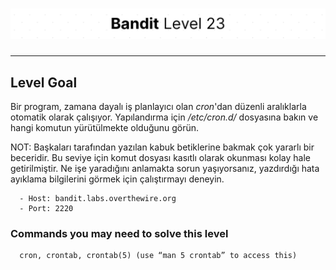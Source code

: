 # ![Bandit Level 23](https://github.com/YunusEmreAlps/Scenarios/blob/master/CTF/ctf-bandit/Bandit%20Assets/Bandit23.png?raw=true)

---

## Level Goal

Bir program, zamana dayalı iş planlayıcı olan *cron*'dan düzenli aralıklarla otomatik olarak çalışıyor. Yapılandırma için */etc/cron.d/* dosyasına bakın ve hangi komutun yürütülmekte olduğunu görün.

NOT: Başkaları tarafından yazılan kabuk betiklerine bakmak çok yararlı bir beceridir. Bu seviye için komut dosyası kasıtlı olarak okunması kolay hale getirilmiştir. Ne işe yaradığını anlamakta sorun yaşıyorsanız, yazdırdığı hata ayıklama bilgilerini görmek için çalıştırmayı deneyin.

``` {.sh}
  - Host: bandit.labs.overthewire.org
  - Port: 2220
```

### Commands you may need to solve this level

``` {.sh}
  cron, crontab, crontab(5) (use “man 5 crontab” to access this)
```
